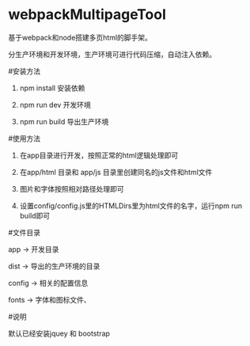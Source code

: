 # webpackMultipageTool
基于webpack和node搭建多页html的脚手架。

分生产环境和开发环境，生产环境可进行代码压缩，自动注入依赖。

#安装方法

1. npm install 安装依赖

2. npm run dev 开发环境

3. npm run build 导出生产环境


#使用方法

1. 在app目录进行开发，按照正常的html逻辑处理即可

2. 在app/html 目录和 app/js 目录里创建同名的js文件和html文件

3. 图片和字体按照相对路径处理即可

4. 设置config/config.js里的HTMLDirs里为html文件的名字，运行npm run build即可

#文件目录

app -> 开发目录

dist -> 导出的生产环境的目录

config -> 相关的配置信息

fonts -> 字体和图标文件、


#说明

默认已经安装jquey 和 bootstrap